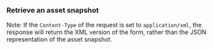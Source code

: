 ### Retrieve an asset snapshot

Note: If the `Content-Type` of the request is set to `application/xml`, the response will
return the XML version of the form, rather than the JSON representation of the asset
snapshot.
